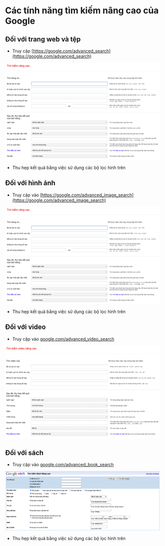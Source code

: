 # Các tính năng tìm kiếm nâng cao của Google

## Đối với trang web và tệp

- Truy cập [https://google.com/advanced_search](https://google.com/advanced_search)

![](../images/QT11/advanced_search.png)

- Thu hẹp kết quả bằng việc sử dụng các bộ lọc hình trên

## Đối với hình ảnh

- Truy cập vào [https://google.com/advanced_image_search](https://google.com/advanced_image_search)

![](../images/QT11/advanced_search.png)

- Thu hẹp kết quả bằng việc sử dụng các bộ lọc hình trên

## Đối với video

- Truy cập vào [google.com/advanced_video_search](google.com/advanced_video_search)

![](../images/QT11/advanced_video.png)


## Đối với sách

- Truy cập vào [google.com/advanced_book_search](google.com/advanced_book_search)

![](../images/QT11/advanced_book.png)

- Thu hẹp kết quả bằng việc sử dụng các bộ lọc hình trên
